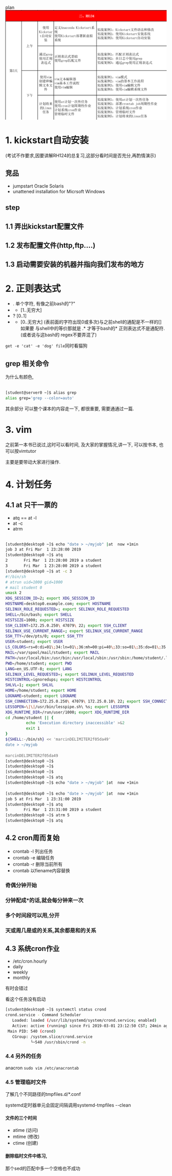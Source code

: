 plan
![](res/plan.png)

# 1. kickstart自动安装
(考试不作要求,因要讲解RH124的总复习,这部分看时间是否充分,再酌情演示)

## 竞品
- jumpstart Oracle Solaris
- unattened installation for Micrsoft Windows
## step
## 1.1 弄出kickstart配置文件
## 1.2 发布配置文件(http,ftp....)
## 1.3 启动需要安装的机器并指向我们发布的地方


# 2. 正则表达式
- . 单个字符, 有像之前bash的"?"
- + [1..无穷大]
- ? [0..1]
- * [0..无穷大] (表前面的字符出现0或多次)与之前shell的通配是不一样的[]
如果要 与shell中的等价那就是 .* 才等于bash的*
正则表达式不是通配符.(或者说与这bash的 regex不要弄混了)

`get -e 'cat' -e 'dog' file`同时看猫狗

## grep 相关命令
为什么有颜色,
```bash

[student@server0 ~]$ alias grep
alias grep='grep --color=auto'

```



其余部分 
可以整个课本的内容走一下, 都很重要, 需要通通过一篇.

# 3. vim
之前第一本书已说过,这时可以看时间, 及大家的掌握情况,讲一下,
可以按书本, 也可以按vimtutor

主要是要带动大家进行操作.




# 4. 计划任务

## 4.1 at 只干一票的
- atq == at -l
- at -c <number>
- atrm


```bash

[student@desktop0 ~]$ echo "date > ~/myjob" |at  now +1min
job 3 at Fri Mar  1 23:28:00 2019
[student@desktop0 ~]$ atq
2       Fri Mar  1 23:28:00 2019 a student
3       Fri Mar  1 23:28:00 2019 a student
[student@desktop0 ~]$ at -c 3
#!/bin/sh
# atrun uid=1000 gid=1000
# mail student 0
umask 2
XDG_SESSION_ID=2; export XDG_SESSION_ID
HOSTNAME=desktop0.example.com; export HOSTNAME
SELINUX_ROLE_REQUESTED=; export SELINUX_ROLE_REQUESTED
SHELL=/bin/bash; export SHELL
HISTSIZE=1000; export HISTSIZE
SSH_CLIENT=172.25.0.250\ 47079\ 22; export SSH_CLIENT
SELINUX_USE_CURRENT_RANGE=; export SELINUX_USE_CURRENT_RANGE
SSH_TTY=/dev/pts/0; export SSH_TTY
USER=student; export USER
LS_COLORS=rs=0:di=01\;34:ln=01\;36:mh=00:pi=40\;33:so=01\;35:do=01\;35:bd=40\;33\;01:cd=40\;33\;01:or=40\;31\;01:mi=01\;05\;37\;41:su=37\;41:sg=30\;43:ca=30\;41:tw=30\;42:ow=34\;42:st=37\;44:ex=01\;32:\*.tar=01\;31:\*.tgz=01\;31:\*.arc=01\;31:\*.arj=01\;31:\*.taz=01\;31:\*.lha=01\;31:\*.lz4=01\;31:\*.lzh=01\;31:\*.lzma=01\;31:\*.tlz=01\;31:\*.txz=01\;31:\*.tzo=01\;31:\*.t7z=01\;31:\*.zip=01\;31:\*.z=01\;31:\*.Z=01\;31:\*.dz=01\;31:\*.gz=01\;31:\*.lrz=01\;31:\*.lz=01\;31:\*.lzo=01\;31:\*.xz=01\;31:\*.bz2=01\;31:\*.bz=01\;31:\*.tbz=01\;31:\*.tbz2=01\;31:\*.tz=01\;31:\*.deb=01\;31:\*.rpm=01\;31:\*.jar=01\;31:\*.war=01\;31:\*.ear=01\;31:\*.sar=01\;31:\*.rar=01\;31:\*.alz=01\;31:\*.ace=01\;31:\*.zoo=01\;31:\*.cpio=01\;31:\*.7z=01\;31:\*.rz=01\;31:\*.cab=01\;31:\*.jpg=01\;35:\*.jpeg=01\;35:\*.gif=01\;35:\*.bmp=01\;35:\*.pbm=01\;35:\*.pgm=01\;35:\*.ppm=01\;35:\*.tga=01\;35:\*.xbm=01\;35:\*.xpm=01\;35:\*.tif=01\;35:\*.tiff=01\;35:\*.png=01\;35:\*.svg=01\;35:\*.svgz=01\;35:\*.mng=01\;35:\*.pcx=01\;35:\*.mov=01\;35:\*.mpg=01\;35:\*.mpeg=01\;35:\*.m2v=01\;35:\*.mkv=01\;35:\*.webm=01\;35:\*.ogm=01\;35:\*.mp4=01\;35:\*.m4v=01\;35:\*.mp4v=01\;35:\*.vob=01\;35:\*.qt=01\;35:\*.nuv=01\;35:\*.wmv=01\;35:\*.asf=01\;35:\*.rm=01\;35:\*.rmvb=01\;35:\*.flc=01\;35:\*.avi=01\;35:\*.fli=01\;35:\*.flv=01\;35:\*.gl=01\;35:\*.dl=01\;35:\*.xcf=01\;35:\*.xwd=01\;35:\*.yuv=01\;35:\*.cgm=01\;35:\*.emf=01\;35:\*.axv=01\;35:\*.anx=01\;35:\*.ogv=01\;35:\*.ogx=01\;35:\*.aac=01\;36:\*.au=01\;36:\*.flac=01\;36:\*.mid=01\;36:\*.midi=01\;36:\*.mka=01\;36:\*.mp3=01\;36:\*.mpc=01\;36:\*.ogg=01\;36:\*.ra=01\;36:\*.wav=01\;36:\*.axa=01\;36:\*.oga=01\;36:\*.spx=01\;36:\*.xspf=01\;36:; export LS_COLORS
MAIL=/var/spool/mail/student; export MAIL
PATH=/usr/local/bin:/usr/bin:/usr/local/sbin:/usr/sbin:/home/student/.local/bin:/home/student/bin; export PATH
PWD=/home/student; export PWD
LANG=en_US.UTF-8; export LANG
SELINUX_LEVEL_REQUESTED=; export SELINUX_LEVEL_REQUESTED
HISTCONTROL=ignoredups; export HISTCONTROL
SHLVL=1; export SHLVL
HOME=/home/student; export HOME
LOGNAME=student; export LOGNAME
SSH_CONNECTION=172.25.0.250\ 47079\ 172.25.0.10\ 22; export SSH_CONNECTION
LESSOPEN=\|\|/usr/bin/lesspipe.sh\ %s; export LESSOPEN
XDG_RUNTIME_DIR=/run/user/1000; export XDG_RUNTIME_DIR
cd /home/student || {
         echo 'Execution directory inaccessible' >&2
         exit 1
}
${SHELL:-/bin/sh} << 'marcinDELIMITER2f05da49'
date > ~/myjob

marcinDELIMITER2f05da49
[student@desktop0 ~]$
[student@desktop0 ~]$
[student@desktop0 ~]$
[student@desktop0 ~]$ atq
[student@desktop0 ~]$ echo "date > ~/myjob" |at  now +1min

[student@desktop0 ~]$ echo "date > ~/myjob" |at  now +1min
job 5 at Fri Mar  1 23:31:00 2019
[student@desktop0 ~]$ atq
5       Fri Mar  1 23:31:00 2019 a student
[student@desktop0 ~]$ atrm 5
[student@desktop0 ~]$ atq

```


## 4.2 cron周而复始
- crontab -l 列出任务
- crontab -e 编辑任务 
- crontab -r 删除当前所有
- crontab <filename> 以fiename内容替换


### 奇偶分钟开始
### 分钟配成*的话,就会每分钟来一次
### 多个时间段可以用,分开
### 天或周几是或的关系,其余都是和的关系


## 4.3 系统cron作业
- /etc/cron.hourly
- daily
- weekly
- monthly


有时会错过

看这个任务没有启动
```bash
[student@desktop0 ~]$ systemctl status crond
crond.service - Command Scheduler
   Loaded: loaded (/usr/lib/systemd/system/crond.service; enabled)
   Active: active (running) since Fri 2019-03-01 23:12:50 CST; 24min ago
 Main PID: 540 (crond)
   CGroup: /system.slice/crond.service
           └─540 /usr/sbin/crond -n
```

### 4.4 另外的任务
anacron
 `sudo vim /etc/anacrontab`
 
 
### 4.5 管理临时文件

了解几个不同路径的tmpfiles.d/*.conf


systemd定时器单元会固定间隔调用systemd-tmpfiles --clean


#### 文件的三个时间

- atime (访问)
- mtime (修改)
- ctime (创建)

#### 删除临时文件中练习,
 那个sed的匹配中多一个空格也不成功
 
